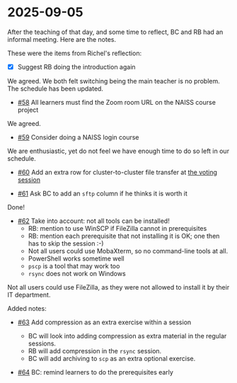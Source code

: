 # 2025-09-05

After the teaching of that day, and some time to reflect,
BC and RB had an informal meeting. Here are the notes.

These were the items from Richel's reflection:

- [x] Suggest RB doing the introduction again

We agreed. We both felt switching being the main teacher is no problem.
The schedule has been updated.

- [#58](https://github.com/UPPMAX/naiss_file_transfer_course/issues/58)
  All learners must find the Zoom room URL on the NAISS course project

We agreed.

- [#59](https://github.com/UPPMAX/naiss_file_transfer_course/issues/59)
  Consider doing a NAISS login course

We are enthusiastic, yet do not feel we have enough time to do so
left in our schedule.

- [#60](https://github.com/UPPMAX/naiss_file_transfer_course/issues/60)
  Add an extra row for cluster-to-cluster file transfer at
  [the voting session](https://uppmax.github.io/naiss_file_transfer_course/sessions/vote/)

- [#61](https://github.com/UPPMAX/naiss_file_transfer_course/issues/61)
  Ask BC to add an `sftp` column if he thinks it is worth it

Done!

- [#62](https://github.com/UPPMAX/naiss_file_transfer_course/issues/62)
  Take into account: not all tools can be installed!
    - RB: mention to use WinSCP if FileZilla cannot in prerequisites
    - RB: mention each prerequisite that not installing it is OK;
    one then has to skip the session :-)
    - Not all users could use MobaXterm, so no command-line tools at all.
    - PowerShell works sometime well
    - `pscp` is a tool that may work too
    - `rsync` does not work on Windows

Not all users could use FileZilla, as they were not allowed to install it
by their IT department.

Added notes:

- [#63](https://github.com/UPPMAX/naiss_file_transfer_course/issues/63)
  Add compression as an extra exercise within a session
    - BC will look into adding compression as
    extra material in the regular sessions.
    - RB will add compression in the `rsync`
    session.
    - BC will add archiving to `scp` as
    an extra optional exercise.


- [#64](https://github.com/UPPMAX/naiss_file_transfer_course/issues/64)
  BC: remind learners to do the prerequisites early

